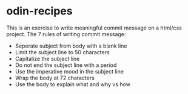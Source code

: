 # odin-recipes
This is an exercise to write meaningful commit message on a html/css project.
The 7 rules of writing commit message:
- Seperate subject from body with a blank line
- Limit the subject line to 50 characters
- Capitalize the subject line
- Do not end the subject line with a period
- Use the imperative mood in the subject line
- Wrap the body at 72 characters
- Use the body to explain what and why vs how